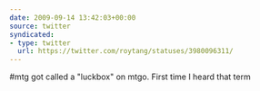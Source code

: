 ```yaml
---
date: 2009-09-14 13:42:03+00:00
source: twitter
syndicated:
- type: twitter
  url: https://twitter.com/roytang/statuses/3980096311/
---
```


#mtg got called a "luckbox" on mtgo. First time I heard that term